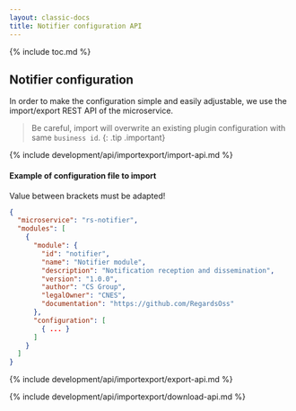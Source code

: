 ```yaml
---
layout: classic-docs
title: Notifier configuration API
---
```


{% include toc.md %}

## Notifier configuration

In order to make the configuration simple and easily adjustable, we use the import/export REST API of the microservice.

> Be careful, import will overwrite an existing plugin configuration with same `business id`.
{: .tip .important}

{% include development/api/importexport/import-api.md %}

#### Example of configuration file to import

Value between brackets must be adapted!

```json
{
  "microservice": "rs-notifier",
  "modules": [
    {
      "module": {
        "id": "notifier",
        "name": "Notifier module",
        "description": "Notification reception and dissemination",
        "version": "1.0.0", 
        "author": "CS Group",
        "legalOwner": "CNES",
        "documentation": "https://github.com/RegardsOss"
      },
      "configuration": [
        { ... }
      ]
    }
  ]
}
```

{% include development/api/importexport/export-api.md %}

{% include development/api/importexport/download-api.md %}


